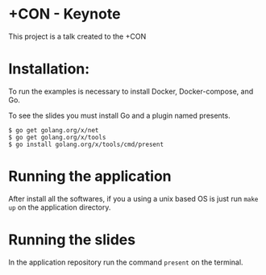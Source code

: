 # +CON - Keynote

This project is a talk created to the +CON

# Installation:

To run the examples is necessary to install Docker, Docker-compose, and Go.

To see the slides you must install Go and a plugin named presents.

```
$ go get golang.org/x/net
$ go get golang.org/x/tools
$ go install golang.org/x/tools/cmd/present
```

# Running the application

After install all the softwares, if you a using a unix based OS is just run `make up` on the application directory.

# Running the slides

In the application repository run the command `present` on the terminal.